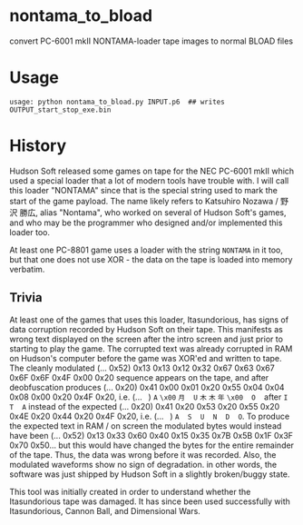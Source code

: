 # nontama_to_bload
convert PC-6001 mkII NONTAMA-loader tape images to normal BLOAD files

# Usage
```
usage: python nontama_to_bload.py INPUT.p6  ## writes OUTPUT_start_stop_exe.bin
```

# History
Hudson Soft released some games on tape for the NEC PC-6001 mkII which used a special loader that a lot of modern tools have trouble with. I will call this loader "NONTAMA" since that is the special string used to mark the start of the game payload. The name likely refers to Katsuhiro Nozawa / 野沢 勝広, alias "Nontama", who worked on
several of Hudson Soft's games, and who may be the programmer who designed and/or implemented this loader too.

At least one PC-8801 game uses a loader with the string `NONTAMA` in it too, but that one does not use XOR - the data on the tape is loaded into memory verbatim.

## Trivia
At least one of the games that uses this loader, Itasundorious, has signs of data corruption recorded by Hudson Soft on their tape. This manifests as wrong text displayed on the screen after the intro screen and just prior to starting to play the game. The corrupted text was already corrupted in RAM on Hudson's computer before the game was XOR'ed and written to tape. The cleanly modulated (... 0x52) 0x13 0x13 0x12 0x32 0x67 0x63 0x67 0x6F 0x6F 0x4F 0x00 0x20 sequence appears on the tape, and after deobfuscation produces (... 0x20) 0x41 0x00 0x01 0x20 0x55 0x04 0x04 0x08 0x00 0x20 0x4F 0x20, i.e. (... ` `) `A` `\x00` `月` ` ` `U` `木` `木` `年` `\x00` ` ` `O` ` ` after `I` ` ` `T` ` ` `A` instead of the expected (... 0x20) 0x41 0x20 0x53 0x20 0x55 0x20 0x4E 0x20 0x44 0x20 0x4F 0x20, i.e. (... ` `) `A` ` ` `S` ` ` `U` ` ` `N` ` ` `D` ` ` `O`. To produce the expected text in RAM / on screen the modulated bytes would instead have been (...  0x52) 0x13 0x33 0x60 0x40 0x15 0x35 0x7B 0x5B 0x1F 0x3F 0x70 0x50... but this would have changed the bytes for the entire remainder of the tape. Thus, the data was wrong before it was recorded. Also, the modulated waveforms show no sign of degradation. in other words, the software was just shipped by Hudson Soft in a slightly broken/buggy state.

This tool was initially created in order to understand whether the Itasundorious tape was damaged. It has since been used successfully with Itasundorious, Cannon Ball, and Dimensional Wars.
